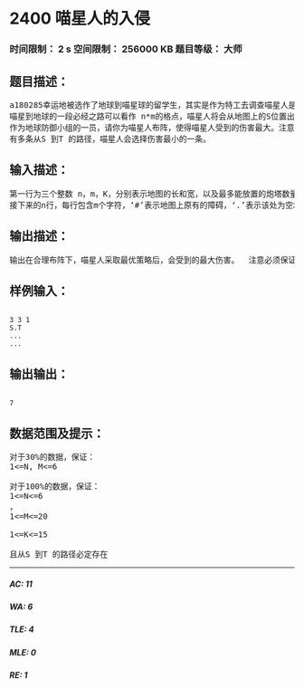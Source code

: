# 2400 喵星人的入侵   
### 时间限制： 2 s     空间限制： 256000 KB     题目等级： 大师  
## 题目描述：  

<pre>
a180285幸运地被选作了地球到喵星球的留学生，其实是作为特工去调查喵星人是否有侵略地球的企图。喵星人果然打算入侵地球！从a180285口中得到确切消息之后，地球防御小组成员决定制定反侵略计划。   
喵星到地球的一段必经之路可以看作 n*m的格点，喵星人将会从地图上的S位置出发，目的地是地球的入口T。为了抵抗喵星人的入侵，地球防御小组打算在地图的格点上放置一些炮塔（最多放置 K个），炮塔攻击周围的 8 个方向（8 个方向分别是：东，南，西，北，东北，西北，东南，西南）（如下左图所示，中间格子的炮塔可以攻击周围的八个格子）。此外地球防御小组还可以在地图上放置无限多个障碍，使得喵星人无法从有障碍的格子经过。
作为地球防御小组的一员，请你为喵星人布阵，使得喵星人受到的伤害最大。注意如果  
有多条从S 到T 的路径，喵星人会选择伤害最小的一条。
</pre>
  
  
## 输入描述：  

<pre>
第一行为三个整数 n，m，K，分别表示地图的长和宽，以及最多能放置的炮塔数量。   
接下来的n行，每行包含m个字符，‘#’表示地图上原有的障碍，‘.’表示该处为空地，数据保证在原地图上存在S 到T 的路径。
</pre>
  
  
## 输出描述：  

<pre>
输出在合理布阵下，喵星人采取最优策略后，会受到的最大伤害。  注意必须保证在布阵结束后喵星人仍然可以沿一条或以上的路径从起点S到达终点T，否则他们组织更大规模的侵略。
</pre>
  
  
## 样例输入：  

<pre><code>
3 3 1   
S.T   
...   
...
</code></pre>
  
  
## 输出输出：  

<pre><code>
7
</code></pre>
  
  
## 数据范围及提示：  

<pre>
对于30%的数据，保证：   
1<=N, M<=6  
   
对于100%的数据，保证：   
1<=N<=6  
，   
1<=M<=20  
   
1<=K<=15
  
且从S 到T 的路径必定存在
</pre>
  
  
***  

##### AC: 11  
##### WA: 6  
##### TLE: 4  
##### MLE: 0  
##### RE: 1  
